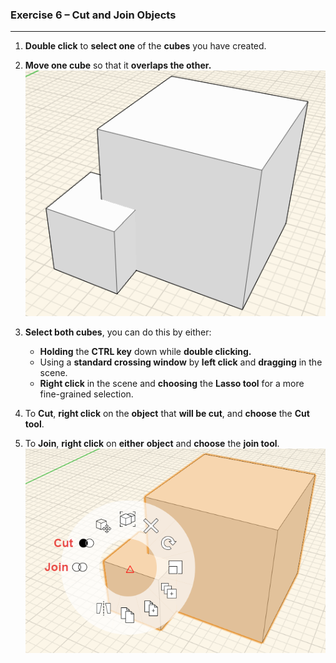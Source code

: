 ### Exercise 6 – Cut and Join Objects
---

1. **Double click** to **select one** of the **cubes** you have created.

2. **Move one cube** so that it **overlaps the other.**
![](./images/a9bdaadd-5879-4a2d-98d4-34446eb79176.png)

3. **Select both cubes**, you can do this by either:
    - **Holding** the **CTRL key** down while **double clicking.**
    - Using a **standard crossing window** by **left click** and **dragging** in the scene.
    - **Right click** in the scene and **choosing** the **Lasso tool** for a more fine-grained selection.

4. To **Cut**, **right click** on the **object** that **will be cut**, and **choose** the **Cut tool**.

5. To **Join**, **right click** on **either** **object** and **choose**
the **join tool**. ![](./images/1e241324-7523-45d1-8cbb-4dedad3c42c7.png)